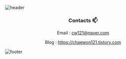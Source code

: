 ![header](https://capsule-render.vercel.app/api?type=waving&color=gradient&height=300&section=header&text=ChaewonShin&fontSize=90&animation=scaleIn)



<div align=center>

  
### Contacts 📫

Email : cw121@naver.com  

Blog : https://chaewon121.tistory.com

</div>


![footer](https://capsule-render.vercel.app/api?type=waving&color=gradient&height=150&section=footer)

<!--
**chaewon121/chaewon121** is a ✨ _special_ ✨ repository because its `README.md` (this file) appears on your GitHub profile.

Here are some ideas to get you started:

- 🔭 I’m currently working on ...
- 🌱 I’m currently learning ...
- 👯 I’m looking to collaborate on ...
- 🤔 I’m looking for help with ...
- 💬 Ask me about ...
- 📫 How to reach me: ...
- 😄 Pronouns: ...
- ⚡ Fun fact: ...
-->
